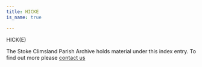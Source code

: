 ```yaml
---
title: HICKE
is_name: true

---
```


HICK(E)


The Stoke Climsland Parish Archive holds material under this index entry. To find out more please [contact us](/contact/)
